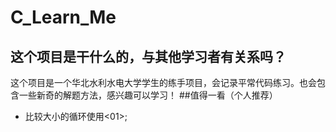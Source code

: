 # C_Learn_Me
## 这个项目是干什么的，与其他学习者有关系吗？
这个项目是一个华北水利水电大学学生的练手项目，会记录平常代码练习。也会包含一些新奇的解题方法，感兴趣可以学习！
##值得一看（个人推荐）
- 比较大小的循环使用<01>;
